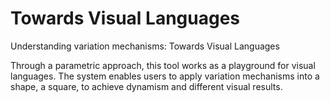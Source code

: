 # Towards Visual Languages
Understanding variation mechanisms: Towards Visual Languages 

Through a parametric approach, this tool works as a playground for visual languages. The system enables users to apply variation mechanisms into a shape, a square, to achieve dynamism and different visual results.
